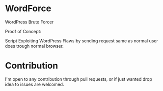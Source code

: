 # WordForce
WordPress Brute Forcer

Proof of Concept:

Script Exploiting WordPress Flaws by sending request same as normal user does trough normal browser.

# Contribution
I'm open to any contribution through pull requests, or if just wanted drop idea to issues are welcomed.

